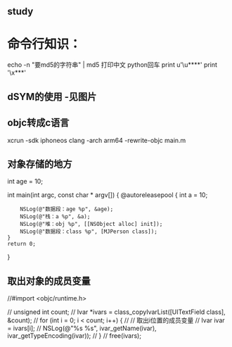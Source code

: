 ## study
# 命令行知识：
echo -n "要md5的字符串" | md5
打印中文
python回车
print u'\u****'
print '\x***'

## dSYM的使用 -见图片

## objc转成c语言
xcrun -sdk iphoneos clang -arch arm64 -rewrite-objc main.m
## 对象存储的地方
int age = 10;

int main(int argc, const char * argv[]) {
    @autoreleasepool {
        int a = 10;
        
        NSLog(@"数据段：age %p", &age);
        NSLog(@"栈：a %p", &a);
        NSLog(@"堆：obj %p", [[NSObject alloc] init]);
        NSLog(@"数据段：class %p", [MJPerson class]);
    }
    return 0;
}


## 取出对象的成员变量
//#import <objc/runtime.h>

//    unsigned int count;
//    Ivar *ivars = class_copyIvarList([UITextField class], &count);
//    for (int i = 0; i < count; i++) {
//        // 取出i位置的成员变量
//        Ivar ivar = ivars[i];
//        NSLog(@"%s %s", ivar_getName(ivar), ivar_getTypeEncoding(ivar));
//    }
//    free(ivars);
